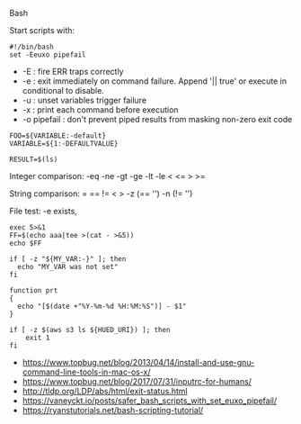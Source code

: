 Bash


Start scripts with:
```
#!/bin/bash
set -Eeuxo pipefail
```

* -E : fire ERR traps correctly
* -e : exit immediately on command failure. Append '|| true' or execute in conditional to disable.
* -u : unset variables trigger failure
* -x : print each command before execution
* -o pipefail : don't prevent piped results from masking non-zero exit code

```
FOO=${VARIABLE:-default} 
VARIABLE=${1:-DEFAULTVALUE}
```

```
RESULT=$(ls)
```

Integer comparison: -eq -ne -gt -ge -lt -le < <= > >= 

String comparison: = == != < > -z (== '') -n (!= '')

File test: -e exists,

```
exec 5>&1
FF=$(echo aaa|tee >(cat - >&5))
echo $FF
```


```
if [ -z "${MY_VAR:-}" ]; then
  echo "MY_VAR was not set"
fi
```

```
function prt
{
  echo "[$(date +"%Y-%m-%d %H:%M:%S")] - $1"
}
```

```
if [ -z $(aws s3 ls ${HUED_URI}) ]; then
    exit 1
fi
```



* https://www.topbug.net/blog/2013/04/14/install-and-use-gnu-command-line-tools-in-mac-os-x/
* https://www.topbug.net/blog/2017/07/31/inputrc-for-humans/
* http://tldp.org/LDP/abs/html/exit-status.html
* https://vaneyckt.io/posts/safer_bash_scripts_with_set_euxo_pipefail/
* https://ryanstutorials.net/bash-scripting-tutorial/    